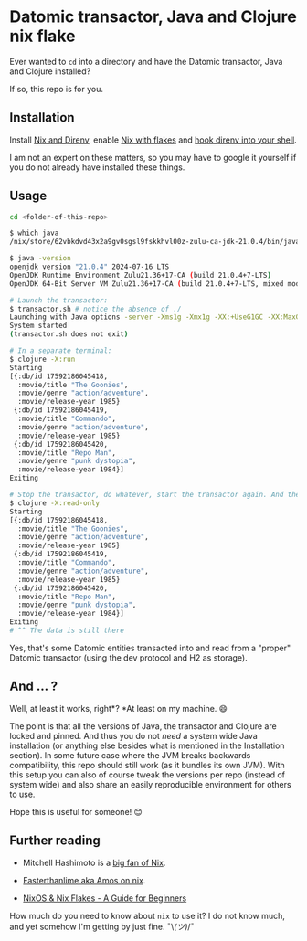 # Datomic transactor, Java and Clojure nix flake

Ever wanted to `cd` into a directory and have the Datomic transactor, Java and Clojure installed?

If so, this repo is for you.

## Installation

Install [Nix and Direnv](https://determinate.systems/posts/nix-direnv/),
enable [Nix with flakes](https://nixos.wiki/wiki/Flakes#Enable_flakes_permanently_in_NixOS)
and [hook direnv into your shell](https://direnv.net/docs/hook.html).

I am not an expert on these matters, so you may have to google it yourself if you do not already
have installed these things. [](https://mitchellh.com/writing/nix-with-dockerfiles)

## Usage

```bash
cd <folder-of-this-repo>

$ which java
/nix/store/62vbkdvd43x2a9gv0sgsl9fskkhvl00z-zulu-ca-jdk-21.0.4/bin/java

$ java -version
openjdk version "21.0.4" 2024-07-16 LTS
OpenJDK Runtime Environment Zulu21.36+17-CA (build 21.0.4+7-LTS)
OpenJDK 64-Bit Server VM Zulu21.36+17-CA (build 21.0.4+7-LTS, mixed mode, sharing)

# Launch the transactor:
$ transactor.sh # notice the absence of ./
Launching with Java options -server -Xms1g -Xmx1g -XX:+UseG1GC -XX:MaxGCPauseMillis=50
System started
(transactor.sh does not exit)

# In a separate terminal:
$ clojure -X:run
Starting
[{:db/id 17592186045418,
  :movie/title "The Goonies",
  :movie/genre "action/adventure",
  :movie/release-year 1985}
 {:db/id 17592186045419,
  :movie/title "Commando",
  :movie/genre "action/adventure",
  :movie/release-year 1985}
 {:db/id 17592186045420,
  :movie/title "Repo Man",
  :movie/genre "punk dystopia",
  :movie/release-year 1984}]
Exiting

# Stop the transactor, do whatever, start the transactor again. And then:
$ clojure -X:read-only
Starting
[{:db/id 17592186045418,
  :movie/title "The Goonies",
  :movie/genre "action/adventure",
  :movie/release-year 1985}
 {:db/id 17592186045419,
  :movie/title "Commando",
  :movie/genre "action/adventure",
  :movie/release-year 1985}
 {:db/id 17592186045420,
  :movie/title "Repo Man",
  :movie/genre "punk dystopia",
  :movie/release-year 1984}]
Exiting
# ^^ The data is still there
```

Yes, that's some Datomic entities transacted into and read from a "proper" Datomic transactor (using the dev protocol and H2 as storage).

## And ... ?

Well, at least it works, right*? *At least on my machine. 😄

The point is that all the versions of Java, the transactor and Clojure
are locked and pinned. And thus you do not *need* a system wide Java installation (or anything else besides
what is mentioned in the Installation section). In some future case where the JVM breaks backwards compatibility,
this repo should still work (as it bundles its own JVM). With this setup you can also of course tweak
the versions per repo (instead of system wide) and also share an easily reproducible environment for others
to use.

Hope this is useful for someone! 😊

## Further reading

* Mitchell Hashimoto is a [big fan of Nix](https://mitchellh.com/writing/nix-with-dockerfiles).

* [Fasterthanlime aka Amos on nix](https://fasterthanli.me/search?q=nix).

* [NixOS & Nix Flakes - A Guide for Beginners](https://thiscute.world/en/posts/nixos-and-flake-basics/)

How much do you need to know about `nix` to use it? I do not know much, and yet somehow I'm getting by 
just fine. ¯\\_(ツ)_/¯